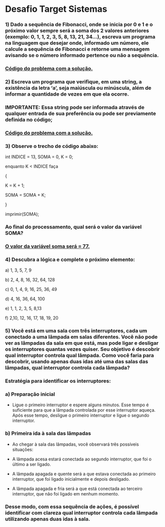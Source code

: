 # Desafio Target Sistemas

### 1) Dado a sequência de Fibonacci, onde se inicia por 0 e 1 e o próximo valor sempre será a soma dos 2 valores anteriores (exemplo: 0, 1, 1, 2, 3, 5, 8, 13, 21, 34...), escreva um programa na linguagem que desejar onde, informado um número, ele calcule a sequência de Fibonacci e retorne uma mensagem avisando se o número informado pertence ou não a sequência.

### [Código do problema com a solução.](https://github.com/JohnatanG3/desafio-estagio-targetsistema/blob/desafiotarget/desafio_01.py)

### 2) Escreva um programa que verifique, em uma string, a existência da letra ‘a’, seja maiúscula ou minúscula, além de informar a quantidade de vezes em que ela ocorre.

### IMPORTANTE: Essa string pode ser informada através de qualquer entrada de sua preferência ou pode ser previamente definida no código;

### [Código do problema com a solução.](https://github.com/JohnatanG3/desafio-estagio-targetsistema/blob/desafiotarget/desafio_02.py)

### 3) Observe o trecho de código abaixo:

int INDICE = 13, SOMA = 0, K = 0;

enquanto K < INDICE faça

{

K = K + 1;

SOMA = SOMA + K;

}

imprimir(SOMA);

### Ao final do processamento, qual será o valor da variável SOMA?

### [O valor da variável soma será = 77.](https://github.com/JohnatanG3/desafio-estagio-targetsistema/blob/desafiotarget/desafio_03.py)

### 4) Descubra a lógica e complete o próximo elemento:

a) 1, 3, 5, 7, 9

b) 2, 4, 8, 16, 32, 64, 128

c) 0, 1, 4, 9, 16, 25, 36, 49

d) 4, 16, 36, 64, 100

e) 1, 1, 2, 3, 5, 8,13

f) 2,10, 12, 16, 17, 18, 19, 20

### 5) Você está em uma sala com três interruptores, cada um conectado a uma lâmpada em salas diferentes. Você não pode ver as lâmpadas da sala em que está, mas pode ligar e desligar os interruptores quantas vezes quiser. Seu objetivo é descobrir qual interruptor controla qual lâmpada. Como você faria para descobrir, usando apenas duas idas até uma das salas das lâmpadas, qual interruptor controla cada lâmpada?

### Estratégia para identificar os interruptores:
### a) Preparação inicial
- Ligue o primeiro interruptor e espere alguns minutos. Esse tempo é suficiente para que a lâmpada controlada por esse interruptor aqueça. Após esse tempo, desligue o primeiro interruptor e ligue o segundo interruptor.

### b) Primeira ida à sala das lâmpadas
- Ao chegar à sala das lâmpadas, você observará três possíveis situações:

- A lâmpada acesa estará conectada ao segundo interruptor, que foi o último a ser ligado.
- A lâmpada apagada e quente será a que estava conectada ao primeiro interruptor, que foi ligado inicialmente e depois desligado.
- A lâmpada apagada e fria será a que está conectada ao terceiro interruptor, que não foi ligado em nenhum momento.

### Desse modo, com essa sequência de ações, é possível identificar com clareza qual interruptor controla cada lâmpada utilizando apenas duas idas à sala.
